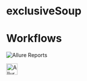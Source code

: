 # exclusiveSoup

# Workflows
![Allure Reports](https://github.com/malformedbox/exclusiveSoup/actions/workflows/manual.yml/badge.svg)

<a href="https://github.com/malformedbox/exclusiveSoup/actions/workflows/manual.yml" target="_blank" rel="nofollow">
    <img src="ttps://github.com/malformedbox/exclusiveSoup/actions/workflows/manual.yml/badge.svg" alt="AllureWorkflow" width="30px" height="30px" />
</a>
